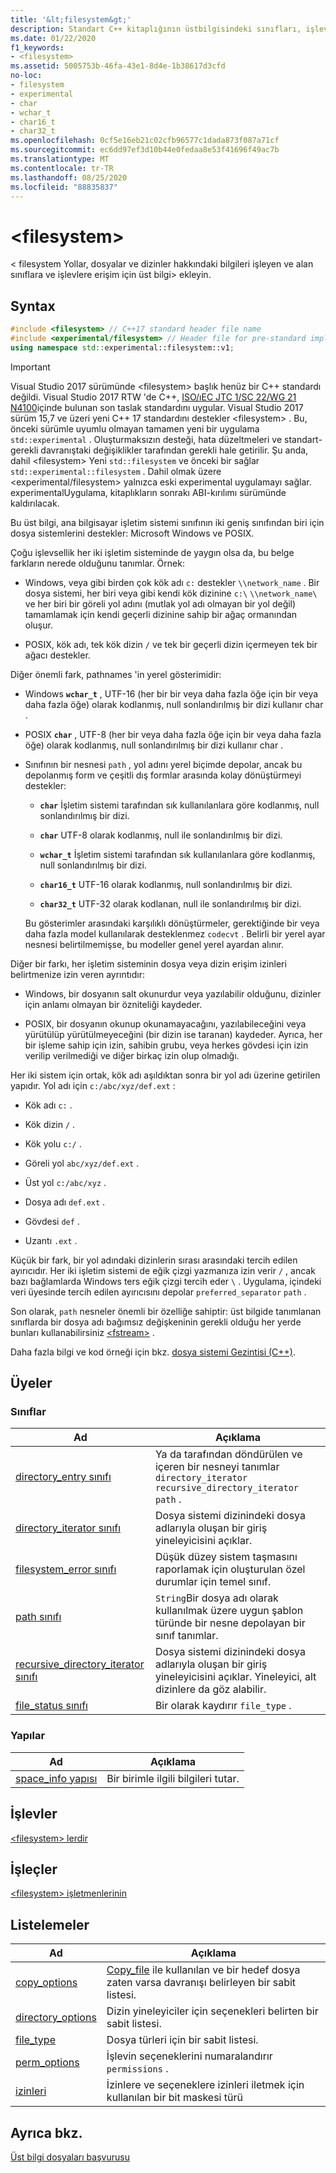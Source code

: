```yaml
---
title: '&lt;filesystem&gt;'
description: Standart C++ kitaplığının üstbilgisindeki sınıfları, işlevleri ve türleri açıklar filesystem .
ms.date: 01/22/2020
f1_keywords:
- <filesystem>
ms.assetid: 5005753b-46fa-43e1-8d4e-1b38617d3cfd
no-loc:
- filesystem
- experimental
- char
- wchar_t
- char16_t
- char32_t
ms.openlocfilehash: 0cf5e16eb21c02cfb96577c1dada873f087a71cf
ms.sourcegitcommit: ec6dd97ef3d10b44e0fedaa8e53f41696f49ac7b
ms.translationtype: MT
ms.contentlocale: tr-TR
ms.lasthandoff: 08/25/2020
ms.locfileid: "88835837"
---
```

# &lt;filesystem&gt;

&lt; filesystem Yollar, dosyalar ve dizinler hakkındaki bilgileri işleyen ve alan sınıflara ve işlevlere erişim için üst bilgi> ekleyin.

## <a name="syntax"></a>Syntax

```cpp
#include <filesystem> // C++17 standard header file name
#include <experimental/filesystem> // Header file for pre-standard implementation
using namespace std::experimental::filesystem::v1;
```

> [!IMPORTANT]
> Visual Studio 2017 sürümünde \<filesystem> başlık henüz bir C++ standardı değildi. Visual Studio 2017 RTW 'de C++, [ISO/ıEC JTC 1/SC 22/WG 21 N4100](https://wg21.link/n4100)içinde bulunan son taslak standardını uygular. Visual Studio 2017 sürüm 15,7 ve üzeri yeni C++ 17 standardını destekler \<filesystem> .
> Bu, önceki sürümle uyumlu olmayan tamamen yeni bir uygulama `std::experimental` . Oluşturmaksızın desteği, hata düzeltmeleri ve standart-gerekli davranıştaki değişiklikler tarafından gerekli hale getirilir. Şu anda, dahil \<filesystem> Yeni `std::filesystem` ve önceki bir sağlar `std::experimental::filesystem` . Dahil olmak üzere \<experimental/filesystem> yalnızca eski experimental uygulamayı sağlar. experimentalUygulama, kitaplıkların sonrakı ABI-kırılımı sürümünde kaldırılacak.

Bu üst bilgi, ana bilgisayar işletim sistemi sınıfının iki geniş sınıfından biri için dosya sistemlerini destekler: Microsoft Windows ve POSIX.

Çoğu işlevsellik her iki işletim sisteminde de yaygın olsa da, bu belge farkların nerede olduğunu tanımlar. Örnek:

- Windows, veya gibi birden çok kök adı `c:` destekler `\\network_name` . Bir dosya sistemi, her biri veya gibi kendi kök dizinine `c:\` `\\network_name\` ve her biri bir göreli yol adını (mutlak yol adı olmayan bir yol değil) tamamlamak için kendi geçerli dizinine sahip bir ağaç ormanından oluşur.

- POSIX, kök adı, tek kök dizin `/` ve tek bir geçerli dizin içermeyen tek bir ağacı destekler.

Diğer önemli fark, pathnames 'in yerel gösterimidir:

- Windows **`wchar_t`** , UTF-16 (her bir bir veya daha fazla öğe için bir veya daha fazla öğe) olarak kodlanmış, null sonlandırılmış bir dizi kullanır char .

- POSIX **`char`** , UTF-8 (her bir veya daha fazla öğe için bir veya daha fazla öğe) olarak kodlanmış, null sonlandırılmış bir dizi kullanır char .

- Sınıfının bir nesnesi `path` , yol adını yerel biçimde depolar, ancak bu depolanmış form ve çeşitli dış formlar arasında kolay dönüştürmeyi destekler:

  - **`char`** İşletim sistemi tarafından sık kullanılanlara göre kodlanmış, null sonlandırılmış bir dizi.

  - **`char`** UTF-8 olarak kodlanmış, null ile sonlandırılmış bir dizi.

  - **`wchar_t`** İşletim sistemi tarafından sık kullanılanlara göre kodlanmış, null sonlandırılmış bir dizi.

  - **`char16_t`** UTF-16 olarak kodlanmış, null sonlandırılmış bir dizi.

  - **`char32_t`** UTF-32 olarak kodlanan, null ile sonlandırılmış bir dizi.

  Bu gösterimler arasındaki karşılıklı dönüştürmeler, gerektiğinde bir veya daha fazla model kullanılarak desteklenmez `codecvt` . Belirli bir yerel ayar nesnesi belirtilmemişse, bu modeller genel yerel ayardan alınır.

Diğer bir farkı, her işletim sisteminin dosya veya dizin erişim izinleri belirtmenize izin veren ayrıntıdır:

- Windows, bir dosyanın salt okunurdur veya yazılabilir olduğunu, dizinler için anlamı olmayan bir özniteliği kaydeder.

- POSIX, bir dosyanın okunup okunamayacağını, yazılabileceğini veya yürütülüp yürütülmeyeceğini (bir dizin ise taranan) kaydeder. Ayrıca, her bir işleme sahip için izin, sahibin grubu, veya herkes gövdesi için izin verilip verilmediği ve diğer birkaç izin olup olmadığı.

Her iki sistem için ortak, kök adı aşıldıktan sonra bir yol adı üzerine getirilen yapıdır. Yol adı için `c:/abc/xyz/def.ext` :

- Kök adı `c:` .

- Kök dizin `/` .

- Kök yolu `c:/` .

- Göreli yol `abc/xyz/def.ext` .

- Üst yol `c:/abc/xyz` .

- Dosya adı `def.ext` .

- Gövdesi `def` .

- Uzantı `.ext` .

Küçük bir fark, bir yol adındaki dizinlerin sırası arasındaki tercih edilen ayırıcıdır. Her iki işletim sistemi de eğik çizgi yazmanıza izin verir `/` , ancak bazı bağlamlarda Windows ters eğik çizgi tercih eder `\` . Uygulama, içindeki veri üyesinde tercih edilen ayırıcısını depolar `preferred_separator` `path` .

Son olarak, `path` nesneler önemli bir özelliğe sahiptir: üst bilgide tanımlanan sınıflarda bir dosya adı bağımsız değişkeninin gerekli olduğu her yerde bunları kullanabilirsiniz [\<fstream>](fstream.md) .

Daha fazla bilgi ve kod örneği için bkz. [dosya sistemi Gezintisi (C++)](../standard-library/file-system-navigation.md).

## <a name="members"></a>Üyeler

### <a name="classes"></a>Sınıflar

|Ad|Açıklama|
|-|-|
|[directory_entry sınıfı](../standard-library/directory-entry-class.md)|Ya da tarafından döndürülen ve içeren bir nesneyi tanımlar `directory_iterator` `recursive_directory_iterator` `path` .|
|[directory_iterator sınıfı](../standard-library/directory-iterator-class.md)|Dosya sistemi dizinindeki dosya adlarıyla oluşan bir giriş yineleyicisini açıklar.|
|[filesystem_error sınıfı](../standard-library/filesystem-error-class.md)|Düşük düzey sistem taşmasını raporlamak için oluşturulan özel durumlar için temel sınıf.|
|[path sınıfı](../standard-library/path-class.md)|`String`Bir dosya adı olarak kullanılmak üzere uygun şablon türünde bir nesne depolayan bir sınıf tanımlar.|
|[recursive_directory_iterator sınıfı](../standard-library/recursive-directory-iterator-class.md)|Dosya sistemi dizinindeki dosya adlarıyla oluşan bir giriş yineleyicisini açıklar. Yineleyici, alt dizinlere da göz alabilir.|
|[file_status sınıfı](../standard-library/file-status-class.md)|Bir olarak kaydırır `file_type` .|

### <a name="structs"></a>Yapılar

|Ad|Açıklama|
|-|-|
|[space_info yapısı](../standard-library/space-info-structure.md)|Bir birimle ilgili bilgileri tutar.|

## <a name="functions"></a>İşlevler

[\<filesystem> lerdir](../standard-library/filesystem-functions.md)

## <a name="operators"></a>İşleçler

[\<filesystem> işletmenlerinin](../standard-library/filesystem-operators.md)

## <a name="enumerations"></a>Listelemeler

|Ad|Açıklama|
|-|-|
|[copy_options](../standard-library/filesystem-enumerations.md#copy_options)|[Copy_file](../standard-library/filesystem-functions.md#copy_file) ile kullanılan ve bir hedef dosya zaten varsa davranışı belirleyen bir sabit listesi.|
|[directory_options](../standard-library/filesystem-enumerations.md#directory_options)|Dizin yineleyiciler için seçenekleri belirten bir sabit listesi.|
|[file_type](../standard-library/filesystem-enumerations.md#file_type)|Dosya türleri için bir sabit listesi.|
|[perm_options](../standard-library/filesystem-enumerations.md#perm_options)| İşlevin seçeneklerini numaralandırır `permissions` . |
|[izinleri](../standard-library/filesystem-enumerations.md#perms)|İzinlere ve seçeneklere izinleri iletmek için kullanılan bir bit maskesi türü|

## <a name="see-also"></a>Ayrıca bkz.

[Üst bilgi dosyaları başvurusu](../standard-library/cpp-standard-library-header-files.md)
